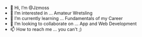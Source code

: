 - 👋 Hi, I’m @Jzmoss
- 👀 I’m interested in ... Amateur Wretsling
- 🌱 I’m currently learning ... Fundamentals of my Career
- 💞️ I’m looking to collaborate on ... App and Web Development
- 📫 How to reach me ... you can't ;)

<!---
Jzmoss/Jzmoss is a ✨ special ✨ repository because its `README.md` (this file) appears on your GitHub profile.
You can click the Preview link to take a look at your changes.
--->
